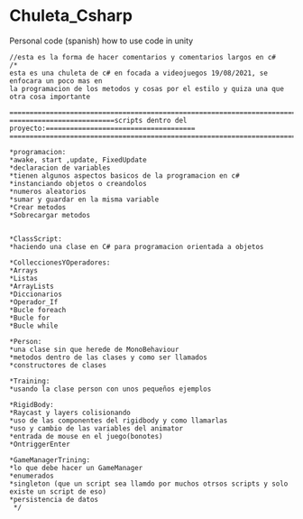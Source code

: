 # Chuleta_Csharp
Personal code (spanish) how to use code in unity 

    //esta es la forma de hacer comentarios y comentarios largos en c#
    /* 
    esta es una chuleta de c# en focada a videojuegos 19/08/2021, se enfocara un poco mas en
    la programacion de los metodos y cosas por el estilo y quiza una que otra cosa importante
     
    ===========================================================================================
    ==========================scripts dentro del proyecto:=====================================
    ===========================================================================================

    *programacion:
    *awake, start ,update, FixedUpdate
    *declaracion de variables
    *tienen algunos aspectos basicos de la programacion en c#
    *instanciando objetos o creandolos 
    *numeros aleatorios
    *sumar y guardar en la misma variable 
    *Crear metodos 
    *Sobrecargar metodos 
   
    
    *ClassScript:
    *haciendo una clase en C# para programacion orientada a objetos 
    
    *ColleccionesYOperadores:
    *Arrays 
    *Listas
    *ArrayLists
    *Diccionarios
    *Operador_If
    *Bucle foreach
    *Bucle for
    *Bucle while 
    
    *Person:
    *una clase sin que herede de MonoBehaviour 
    *metodos dentro de las clases y como ser llamados 
    *constructores de clases 
    
    *Training:
    *usando la clase person con unos pequeños ejemplos 
    
    *RigidBody:
    *Raycast y layers colisionando 
    *uso de las componentes del rigidbody y como llamarlas 
    *uso y cambio de las variables del animator 
    *entrada de mouse en el juego(bonotes)
    *OntriggerEnter
    
    *GameManagerTrining:
    *lo que debe hacer un GameManager 
    *enumerados 
    *singleton (que un script sea llamdo por muchos otrsos scripts y solo existe un script de eso)
    *persistencia de datos 
     */
